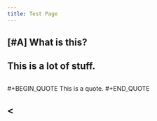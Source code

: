 ```yaml
---
title: Test Page
---
```


## [#A] What is this?
## This is a lot of stuff.
##
#+BEGIN_QUOTE
This is a quote.
#+END_QUOTE
## <
##
